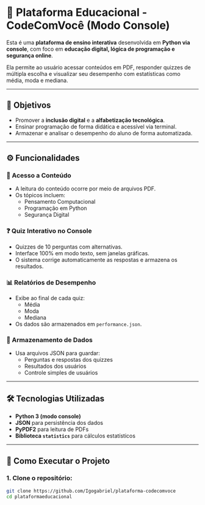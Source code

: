 # 🧠 Plataforma Educacional - CodeComVocê (Modo Console)

Esta é uma **plataforma de ensino interativa** desenvolvida em **Python via console**, com foco em **educação digital, lógica de programação e segurança online**.

Ela permite ao usuário acessar conteúdos em PDF, responder quizzes de múltipla escolha e visualizar seu desempenho com estatísticas como média, moda e mediana.

---

## 🎯 Objetivos

- Promover a **inclusão digital** e a **alfabetização tecnológica**.
- Ensinar programação de forma didática e acessível via terminal.
- Armazenar e analisar o desempenho do aluno de forma automatizada.

---

## ⚙️ Funcionalidades

### 📘 Acesso a Conteúdo
- A leitura do conteúdo ocorre por meio de arquivos PDF.
- Os tópicos incluem:
  - Pensamento Computacional
  - Programação em Python
  - Segurança Digital

### ❓ Quiz Interativo no Console
- Quizzes de 10 perguntas com alternativas.
- Interface 100% em modo texto, sem janelas gráficas.
- O sistema corrige automaticamente as respostas e armazena os resultados.

### 📊 Relatórios de Desempenho
- Exibe ao final de cada quiz:
  - Média
  - Moda
  - Mediana
- Os dados são armazenados em `performance.json`.

### 💾 Armazenamento de Dados
- Usa arquivos JSON para guardar:
  - Perguntas e respostas dos quizzes
  - Resultados dos usuários
  - Controle simples de usuários

---

## 🛠️ Tecnologias Utilizadas

- **Python 3 (modo console)**
- **JSON** para persistência dos dados
- **PyPDF2** para leitura de PDFs
- **Biblioteca `statistics`** para cálculos estatísticos

---

## 🚀 Como Executar o Projeto

### 1. Clone o repositório:

```bash
git clone https://github.com/Igogabriel/plataforma-codecomvoce
cd plataformaeducacional
